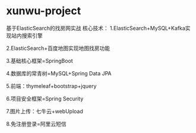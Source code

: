 # xunwu-project
基于ElasticSearch的找房网实战
核心技术：
1.ElasticSearch+MySQL+Kafka实现站内搜索引擎

2.ElasticSearch+百度地图实现地图找房功能

3.基础核心框架=SpringBoot

4.数据库的常青树=MySQL+Spring Data JPA

5.前端：thymeleaf+bootstrap+jquery

6.项目安全框架=Spring Security

7.图片上传：七牛云+webUpload

8.免注册登录=阿里云短信
